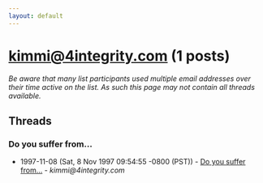 ```yaml
---
layout: default
---
```


# kimmi@4integrity.com (1 posts)

_Be aware that many list participants used multiple email addresses over their time active on the list. As such this page may not contain all threads available._

## Threads

### Do you suffer from...
+ 1997-11-08 (Sat, 8 Nov 1997 09:54:55 -0800 (PST)) - [Do you suffer from...](/archive/1997/11/6bbd54f91426d99e952329efb0556e27cecf76af448d04573e9973affda7c8ab) - _kimmi@4integrity.com_

